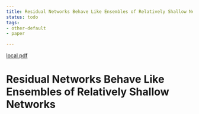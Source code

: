 ```yaml
---
title: Residual Networks Behave Like Ensembles of Relatively Shallow Networks
status: todo
tags:
- other-default
- paper

---
```


[local pdf](../../../pdfs/Residual%20Networks%20Behave%20Like%20Ensembles%20of%20Relatively%20Shallow%20Networks.pdf)

# Residual Networks Behave Like Ensembles of Relatively Shallow Networks
